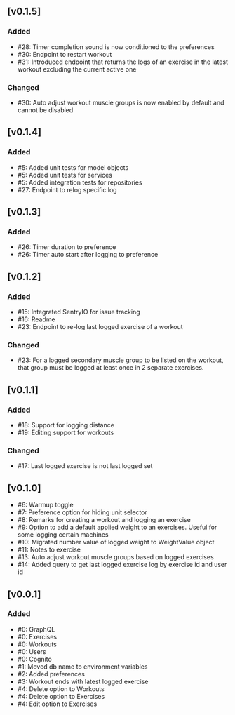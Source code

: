 ## [v0.1.5]

### Added

- #28: Timer completion sound is now conditioned to the preferences
- #30: Endpoint to restart workout
- #31: Introduced endpoint that returns the logs of an exercise in the latest workout excluding the current active one

### Changed

- #30: Auto adjust workout muscle groups is now enabled by default and cannot be disabled

## [v0.1.4]

### Added

- #5: Added unit tests for model objects
- #5: Added unit tests for services
- #5: Added integration tests for repositories
- #27: Endpoint to relog specific log

## [v0.1.3]

### Added

- #26: Timer duration to preference
- #26: Timer auto start after logging to preference

## [v0.1.2]

### Added

- #15: Integrated SentryIO for issue tracking
- #16: Readme
- #23: Endpoint to re-log last logged exercise of a workout

### Changed

- #23: For a logged secondary muscle group to be listed on the workout, that group must be logged at least once in 2
  separate exercises.

## [v0.1.1]

### Added

- #18: Support for logging distance
- #19: Editing support for workouts

### Changed

- #17: Last logged exercise is not last logged set

## [v0.1.0]

- #6: Warmup toggle
- #7: Preference option for hiding unit selector
- #8: Remarks for creating a workout and logging an exercise
- #9: Option to add a default applied weight to an exercises. Useful for some logging certain machines
- #10: Migrated number value of logged weight to WeightValue object
- #11: Notes to exercise
- #13: Auto adjust workout muscle groups based on logged exercises
- #14: Added query to get last logged exercise log by exercise id and user id

## [v0.0.1]

### Added

- #0: GraphQL
- #0: Exercises
- #0: Workouts
- #0: Users
- #0: Cognito
- #1: Moved db name to environment variables
- #2: Added preferences
- #3: Workout ends with latest logged exercise
- #4: Delete option to Workouts
- #4: Delete option to Exercises
- #4: Edit option to Exercises
